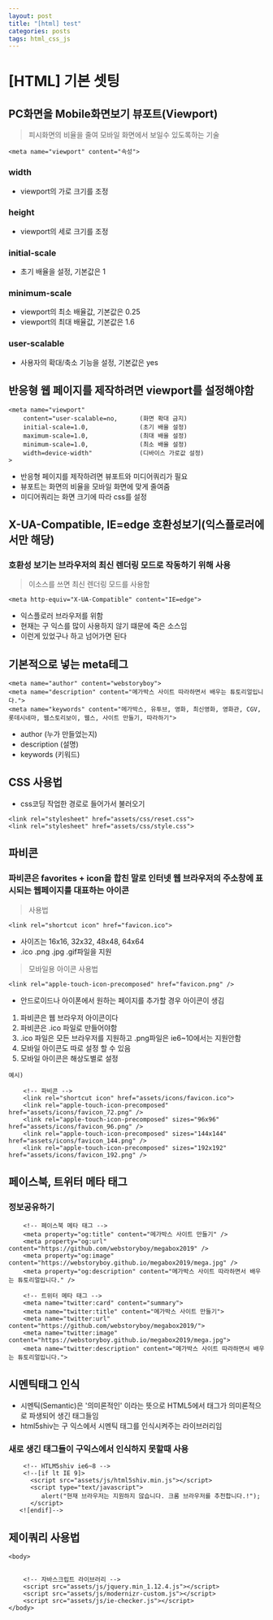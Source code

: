 ```yaml
---
layout: post
title: "[html] test"
categories: posts
tags: html_css_js
---
```


# [HTML] 기본 셋팅

## PC화면을 Mobile화면보기 뷰포트(Viewport)

> 피시화면의 비율을 줄여 모바일 화면에서 보일수 있도록하는 기술

```
<meta name="viewport" content="속성">
```

### width
- viewport의 가로 크기를 조정

### height
- viewport의 세로 크기를 조정

### initial-scale
- 초기 배율을 설정, 기본값은 1

### minimum-scale
- viewport의 최소 배율값, 기본값은 0.25
- viewport의 최대 배율값, 기본값은 1.6

### user-scalable
- 사용자의 확대/축소 기능을 설정, 기본값은 yes

## 반응형 웹 페이지를 제작하려면 viewport를 설정해야함

```
<meta name="viewport"
	content="user-scalable=no,		(화면 확대 금지)
	initial-scale=1.0,				(초기 배율 설정)
	maximum-scale=1.0,				(최대 배율 설정)
	minimum-scale=1.0,				(최소 배율 설정)
	width=device-width"				(디바이스 가로값 설정)
>
```

- 반응형 페이지를 제작하려면 뷰포트와 미디어쿼리가 필요
- 뷰포트는 화면의 비율을 모바일 화면에 맞게 줄여줌
- 미디어쿼리는 화면 크기에 따라 css를 설정

## X-UA-Compatible, IE=edge 호환성보기(익스플로러에서만 해당)

### 호환성 보기는 브라우저의 최신 렌더링 모드로 작동하기 위해 사용

> 이소스를 쓰면 최신 렌더링 모드를 사용함 

```
<meta http-equiv="X-UA-Compatible" content="IE=edge">
```
- 익스플로러 브라우저를 위함
- 현재는 구 익스를 많이 사용하지 않기 떄문에 죽은 소스임
- 이런게 있었구나 하고 넘어가면 된다

## 기본적으로 넣는 meta테그


```
<meta name="author" content="webstoryboy">
<meta name="description" content="메가박스 사이트 따라하면서 배우는 튜토리얼입니다.">
<meta name="keywords" content="메가박스, 유투브, 영화, 최신영화, 영화관, CGV, 롯데시네마, 웹스토리보이, 웹스, 사이트 만들기, 따라하기">
```

- author (누가 만들었는지)
- description (설명)
- keywords (키워드)

## CSS 사용법

- css코딩 작업한 경로로 들어가서 불러오기

```
<link rel="stylesheet" href="assets/css/reset.css">
<link rel="stylesheet" href="assets/css/style.css">
```

## 파비콘

### 파비콘은 favorites + icon을 합친 말로 인터넷 웹 브라우저의 주소창에 표시되는 웹페이지를 대표하는 아이콘

> 사용법

```
<link rel="shortcut icon" href="favicon.ico">
```

- 사이즈는 16x16, 32x32, 48x48, 64x64
- .ico .png .jpg .gif파일을 지원

> 모바일용 아이콘 사용법


```
<link rel="apple-touch-icon-precomposed" href="favicon.png" />
```
- 안드로이드나 아이폰에서 원하는 페이지를 추가할 경우 아이콘이 생김

1. 파비콘은 웹 브라우저 아이콘이다
2. 파비콘은 .ico 파일로 만들어야함
3. .ico 파일은 모든 브라우저를 지원하고 .png파일은 ie6~10에서는 지원안함
4. 모바일 아이콘도 따로 설정 할 수 있음
5. 모바일 아이콘은 해상도별로 설정

```
예시)

	<!-- 파비콘 -->
	<link rel="shortcut icon" href="assets/icons/favicon.ico">
	<link rel="apple-touch-icon-precomposed" href="assets/icons/favicon_72.png" />
	<link rel="apple-touch-icon-precomposed" sizes="96x96" href="assets/icons/favicon_96.png" />
	<link rel="apple-touch-icon-precomposed" sizes="144x144" href="assets/icons/favicon_144.png" />
	<link rel="apple-touch-icon-precomposed" sizes="192x192" href="assets/icons/favicon_192.png" />
```

## 페이스북, 트위터 메타 태그

### 정보공유하기 

```
    <!-- 페이스북 메타 태그 -->
    <meta property="og:title" content="메가박스 사이트 만들기" />
    <meta property="og:url" content="https://github.com/webstoryboy/megabox2019" />
    <meta property="og:image" content="https://webstoryboy.github.io/megabox2019/mega.jpg" />
    <meta property="og:description" content="메가박스 사이트 따라하면서 배우는 튜토리얼입니다." />
   
    <!-- 트위터 메타 태그 -->
    <meta name="twitter:card" content="summary">
    <meta name="twitter:title" content="메가박스 사이트 만들기">
    <meta name="twitter:url" content="https://github.com/webstoryboy/megabox2019/">
    <meta name="twitter:image" content="https://webstoryboy.github.io/megabox2019/mega.jpg">
    <meta name="twitter:description" content="메가박스 사이트 따라하면서 배우는 튜토리얼입니다.">
```

## 시멘틱태그 인식

+ 시멘틱(Semantic)은 '의미론적인' 이라는 뜻으로 HTML5에서 태그가 의미론적으로 파생되어 생긴 태그들임
+ html5shiv는 구 익스에서 시멘틱 태그를 인식시켜주는 라이브러리임

### 새로 생긴 태그들이 구익스에서 인식하지 못할때 사용

```
    <!-- HTLM5shiv ie6~8 -->
    <!--[if lt IE 9]> 
      <script src="assets/js/html5shiv.min.js"></script>
      <script type="text/javascript">
         alert("현재 브라우저는 지원하지 않습니다. 크롬 브라우저를 추천합니다.!");
      </script>
   <![endif]-->
```


## 제이쿼리 사용법

```
<body>
    
    
    <!-- 자바스크립트 라이브러리 -->
    <script src="assets/js/jquery.min_1.12.4.js"></script>
    <script src="assets/js/modernizr-custom.js"></script>
    <script src="assets/js/ie-checker.js"></script>
</body>
```

